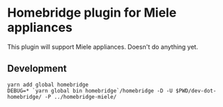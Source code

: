 # Homebridge plugin for Miele appliances

This plugin will support Miele appliances. Doesn't do anything yet.

## Development

```
yarn add global homebridge
DEBUG=* `yarn global bin homebridge`/homebridge -D -U $PWD/dev-dot-homebridge/ -P ../homebridge-miele/
```
